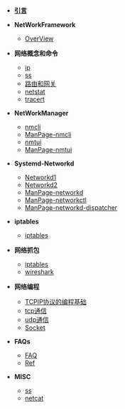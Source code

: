- [**引言**](/)

- **NetWorkFramework**

  - [OverView](OverView) 

- **网络概念和命令**

  - [ip](ip)
  - [ss](ss)
  - [路由和网关](gateway)
  - [netstat](netstat)
  - [tracert](tracert)
  
  
- **NetWorkManager**

  - [nmcli](nmcli)
  - [ManPage-nmcli](Man/ManPage-nmcli)
  - [nmtui](nmtui)
  - [ManPage-nmtui](Man/ManPage-nmtui)
  
- **Systemd-Networkd**

  - [Networkd1](systemd-network)
  - [Networkd2](systemd-network2)
  - [ManPage-networkd](Man/ManPage-systemd-network)
  - [ManPage-networkctl](Man/ManPage-networkctl)
  - [ManPage-networkd-dispatcher](Man/ManPage-networkd-dispatcher)  
  
  
- **iptables**

  - [iptables](iptables)	

- **网络抓包**

  - [iptables](tcpdump)
  -	[wireshark](wireshark)
  

- **网络编程**

  - [TCPIP协议的编程基础](netprogramming/Overview)
  - [tcp通信](netprogramming/TCP)
  - [udp通信](netprogramming/UDP)
  - [Socket](netprogramming/Socket)

- **FAQs**

  - [FAQ](faq)
  -	[Ref](ref)
  
- **MISC**

  - [ss](misc/ss)
  -	[netcat](misc/netcat)
  